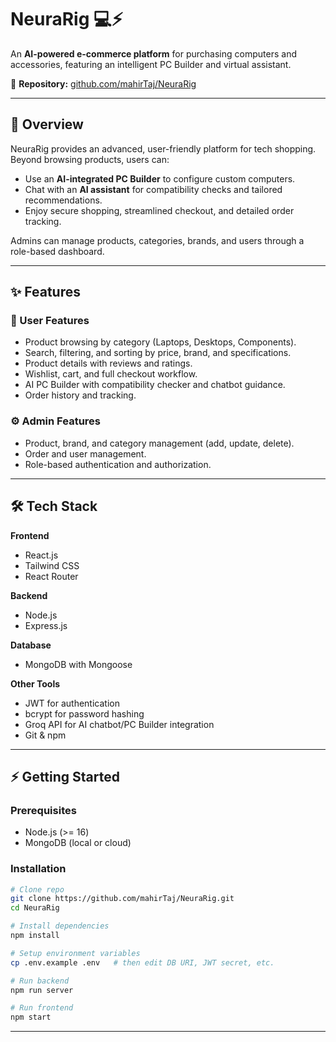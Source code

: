 # NeuraRig 💻⚡

An **AI-powered e-commerce platform** for purchasing computers and accessories, featuring an intelligent PC Builder and virtual assistant.

📂 **Repository:** [github.com/mahirTaj/NeuraRig](https://github.com/mahirTaj/NeuraRig)

---

## 📖 Overview

NeuraRig provides an advanced, user-friendly platform for tech shopping. Beyond browsing products, users can:

* Use an **AI-integrated PC Builder** to configure custom computers.
* Chat with an **AI assistant** for compatibility checks and tailored recommendations.
* Enjoy secure shopping, streamlined checkout, and detailed order tracking.

Admins can manage products, categories, brands, and users through a role-based dashboard.

---

## ✨ Features

### 🛒 User Features

* Product browsing by category (Laptops, Desktops, Components).
* Search, filtering, and sorting by price, brand, and specifications.
* Product details with reviews and ratings.
* Wishlist, cart, and full checkout workflow.
* AI PC Builder with compatibility checker and chatbot guidance.
* Order history and tracking.

### ⚙️ Admin Features

* Product, brand, and category management (add, update, delete).
* Order and user management.
* Role-based authentication and authorization.

---

## 🛠️ Tech Stack

**Frontend**

* React.js
* Tailwind CSS
* React Router

**Backend**

* Node.js
* Express.js

**Database**

* MongoDB with Mongoose

**Other Tools**

* JWT for authentication
* bcrypt for password hashing
* Groq API for AI chatbot/PC Builder integration
* Git & npm

---

## ⚡ Getting Started

### Prerequisites

* Node.js (>= 16)
* MongoDB (local or cloud)

### Installation

```bash
# Clone repo
git clone https://github.com/mahirTaj/NeuraRig.git
cd NeuraRig

# Install dependencies
npm install

# Setup environment variables
cp .env.example .env   # then edit DB URI, JWT secret, etc.

# Run backend
npm run server

# Run frontend
npm start
```

---



